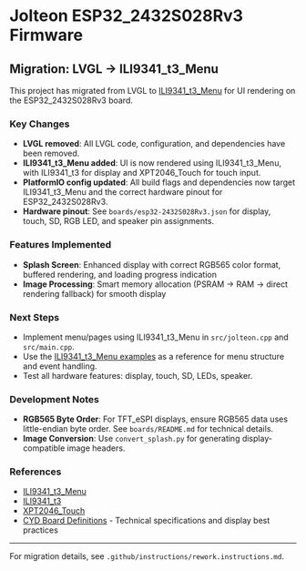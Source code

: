 # Jolteon ESP32_2432S028Rv3 Firmware

## Migration: LVGL → ILI9341_t3_Menu

This project has migrated from LVGL to [ILI9341_t3_Menu](https://github.com/duff2013/ILI9341_t3_Menu) for UI rendering on the ESP32_2432S028Rv3 board.

### Key Changes
- **LVGL removed**: All LVGL code, configuration, and dependencies have been removed.
- **ILI9341_t3_Menu added**: UI is now rendered using ILI9341_t3_Menu, with ILI9341_t3 for display and XPT2046_Touch for touch input.
- **PlatformIO config updated**: All build flags and dependencies now target ILI9341_t3_Menu and the correct hardware pinout for ESP32_2432S028Rv3.
- **Hardware pinout**: See `boards/esp32-2432S028Rv3.json` for display, touch, SD, RGB LED, and speaker pin assignments.

### Features Implemented
- **Splash Screen**: Enhanced display with correct RGB565 color format, buffered rendering, and loading progress indication
- **Image Processing**: Smart memory allocation (PSRAM → RAM → direct rendering fallback) for smooth display

### Next Steps
- Implement menu/pages using ILI9341_t3_Menu in `src/jolteon.cpp` and `src/main.cpp`.
- Use the [ILI9341_t3_Menu examples](https://github.com/duff2013/ILI9341_t3_Menu/tree/master/examples) as a reference for menu structure and event handling.
- Test all hardware features: display, touch, SD, LEDs, speaker.

### Development Notes
- **RGB565 Byte Order**: For TFT_eSPI displays, ensure RGB565 data uses little-endian byte order. See `boards/README.md` for technical details.
- **Image Conversion**: Use `convert_splash.py` for generating display-compatible image headers.

### References
- [ILI9341_t3_Menu](https://github.com/duff2013/ILI9341_t3_Menu)
- [ILI9341_t3](https://github.com/PaulStoffregen/ILI9341_t3)
- [XPT2046_Touch](https://github.com/greiman/XPT2046_Touch)
- [CYD Board Definitions](boards/README.md) - Technical specifications and display best practices

---

For migration details, see `.github/instructions/rework.instructions.md`.
